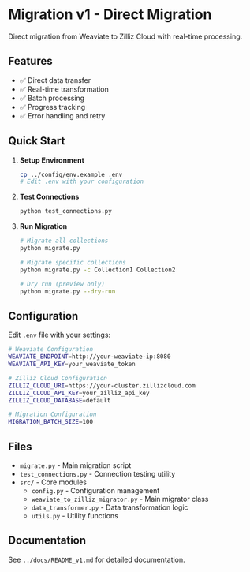 # Migration v1 - Direct Migration

Direct migration from Weaviate to Zilliz Cloud with real-time processing.

## Features

- ✅ Direct data transfer
- ✅ Real-time transformation
- ✅ Batch processing
- ✅ Progress tracking
- ✅ Error handling and retry

## Quick Start

1. **Setup Environment**
   ```bash
   cp ../config/env.example .env
   # Edit .env with your configuration
   ```

2. **Test Connections**
   ```bash
   python test_connections.py
   ```

3. **Run Migration**
   ```bash
   # Migrate all collections
   python migrate.py
   
   # Migrate specific collections
   python migrate.py -c Collection1 Collection2
   
   # Dry run (preview only)
   python migrate.py --dry-run
   ```

## Configuration

Edit `.env` file with your settings:

```bash
# Weaviate Configuration
WEAVIATE_ENDPOINT=http://your-weaviate-ip:8080
WEAVIATE_API_KEY=your_weaviate_token

# Zilliz Cloud Configuration
ZILLIZ_CLOUD_URI=https://your-cluster.zillizcloud.com
ZILLIZ_CLOUD_API_KEY=your_zilliz_api_key
ZILLIZ_CLOUD_DATABASE=default

# Migration Configuration
MIGRATION_BATCH_SIZE=100
```

## Files

- `migrate.py` - Main migration script
- `test_connections.py` - Connection testing utility
- `src/` - Core modules
  - `config.py` - Configuration management
  - `weaviate_to_zilliz_migrator.py` - Main migrator class
  - `data_transformer.py` - Data transformation logic
  - `utils.py` - Utility functions

## Documentation

See `../docs/README_v1.md` for detailed documentation.